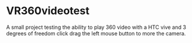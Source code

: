 # VR360videotest
A small project testing the ability to play 360 video with a HTC vive and 3 degrees of freedom
click drag the left mouse button to more the camera.
